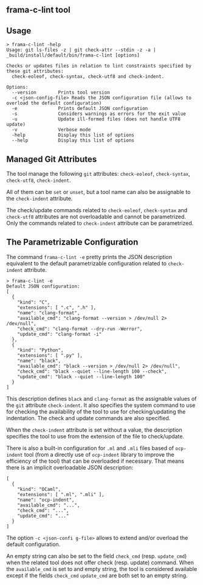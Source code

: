 ## frama-c-lint tool

## Usage


```
> frama-c-lint -help
Usage: git ls-files -z | git check-attr --stdin -z -a | _build/install/default/bin/frama-c-lint [options]

Checks or updates files in relation to lint constraints specified by these git attributes:
  check-eoleof, check-syntax, check-utf8 and check-indent.

Options:
  --version        Prints tool version
  -c <json-config-file> Reads the JSON configuration file (allows to overload the default configuration)
  -e               Prints default JSON configuration
  -s               Considers warnings as errors for the exit value
  -u               Update ill-formed files (does not handle UTF8 update)
  -v               Verbose mode
  -help            Display this list of options
  --help           Display this list of options
```

## Managed Git Attributes

The tool manage the following `git` attributes:
`check-eoleof`, `check-syntax`, `check-utf8`, `check-indent`.

All of them can be `set` or `unset`, but a tool name can also be assignable to the `check-indent` attribute.

The check/update commands related to `check-eoleof`, `check-syntax` and `check-utf8` attributes are not overloadable and cannot be parametrized.
Only the commands related to `check-indent` attribute can be parametrized.

## The Parametrizable Configuration

The command `frama-c-lint -e` pretty prints the JSON description equivalent to the default parametrizable configuration related to `check-indent` attribute.

```
> frama-c-lint -e
Default JSON configuration:
[
  {
    "kind": "C",
    "extensions": [ ".c", ".h" ],
    "name": "clang-format",
    "available_cmd": "clang-format --version > /dev/null 2> /dev/null",
    "check_cmd": "clang-format --dry-run -Werror",
    "update_cmd": "clang-format -i"
  },
  {
    "kind": "Python",
    "extensions": [ ".py" ],
    "name": "black",
    "available_cmd": "black --version > /dev/null 2> /dev/null",
    "check_cmd": "black --quiet --line-length 100 --check",
    "update_cmd": "black --quiet --line-length 100"
  }
]
```

This description defines `black` and `clang-format` as the assignable values of the `git` attribute `check-indent`. It also specifies the system command to use for checking the availability of the tool to use for checking/updating the indentation. The check and update commands are also specified.

When the `check-indent` attribute is set without a value, the description specifies the tool to use from the extension of the file to check/update.

There is also a built-in configuration for `.ml` and `.mli` files based of `ocp-indent` tool (from a directly use of `ocp-indent` library to improve the efficiency of the tool) that can be overloaded if necessary.
That means there is an implicit overloadable JSON description:
```
[
  {
    "kind": "OCaml",
    "extensions": [ ".ml", ".mli" ],
    "name": "ocp-indent",
    "available_cmd": "...",
    "check_cmd": "...",
    "update_cmd": "..."
  }
]
```

The option  `-c <json-confi g-file>` allows to extend and/or overload the default configuration.

An empty string can also be set to the field `check_cmd` (resp. `update_cmd`) when the related tool does not offer check (resp. update) command.
When the `available_cmd` is set to and empty string, the tool is considered available except if the fields `check_cmd` `update_cmd` are both set to an empty string.
